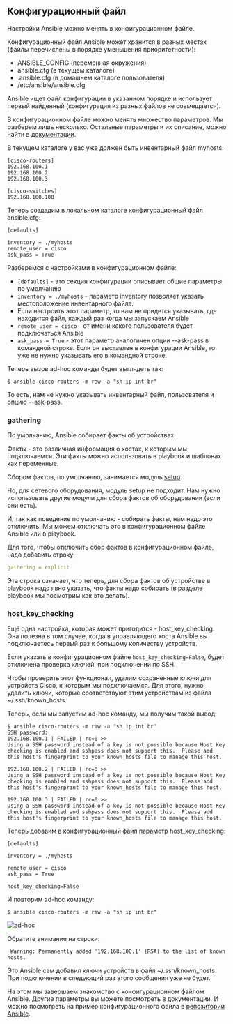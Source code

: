 ## Конфигурационный файл

Настройки Ansible можно менять в конфигурационном файле.

Конфигурационный файл Ansible может хранится в разных местах (файлы перечислены в порядке уменьшения приоритетности):
* ANSIBLE_CONFIG (переменная окружения)
* ansible.cfg (в текущем каталоге)
* .ansible.cfg (в домашнем каталоге пользователя)
* /etc/ansible/ansible.cfg

Ansible ищет файл конфигурации в указанном порядке и использует первый найденный (конфигурация из разных файлов не совмещается).

В конфигурационном файле можно менять множество параметров. Мы разберем лишь несколько. Остальные параметры и их описание, можно найти в [документации](http://docs.ansible.com/ansible/intro_configuration.html).

В текущем каталоге у вас уже должен быть инвентарный файл myhosts:
```
[cisco-routers]
192.168.100.1
192.168.100.2
192.168.100.3

[cisco-switches]
192.168.100.100
```

Теперь создадим в локальном каталоге конфигурационный файл ansible.cfg:
```
[defaults]

inventory = ./myhosts
remote_user = cisco
ask_pass = True
```

Разберемся с настройками в конфигурационном файле:
* ```[defaults]``` - это секция конфигурации описывает общие параметры по умолчанию
* ```inventory = ./myhosts``` - параметр inventory позволяет указать местоположение инвентарного файла.
 * Если настроить этот параметр, то нам не придется указывать, где находится файл, каждый раз когда мы запускаем Ansible
* ```remote_user = cisco``` - от имени какого пользователя будет подключаться Ansible
* ```ask_pass = True``` - этот параметр аналогичен опции --ask-pass в командной строке. Если он выставлен в конфигурации Ansible, то уже не нужно указывать его в командной строке.

Теперь вызов ad-hoc команды будет выглядеть так:
```
$ ansible cisco-routers -m raw -a "sh ip int br"
```

То есть, нам не нужно указывать инвентарный файл, пользователя и опцию --ask-pass.


### gathering

По умолчанию, Ansible собирает факты об устройствах.

Факты - это различная информация о хостах, к которым мы подключаемся. Эти факты можно использовать в playbook и шаблонах как переменные.

Сбором фактов, по умолчанию, занимается модуль [setup](http://docs.ansible.com/ansible/setup_module.html).

Но, для сетевого оборудования, модуль setup не подходит. Нам нужно использовать другие модули для сбора фактов об оборудовании (если они есть).

И, так как поведение по умолчанию - собирать факты, нам надо это отключить.
Мы можем отключать это в конфигурационном файле Ansible или в playbook.

Для того, чтобы отключить сбор фактов в конфигурационном файле, надо добавить строку:
```yml
gathering = explicit
```

Эта строка означает, что теперь, для сбора фактов об устройстве в playbook надо явно указать, что факты надо собирать (в разделе playbook мы посмотрим как это делать).

### host_key_checking

Ещё одна настройка, которая может пригодится - host_key_checking.
Она полезна в том случае, когда в управляющего хоста Ansible вы подключаетесь первый раз к большому количеству устройств.

Если указать в конфигурационном файле ```host_key_checking=False```,  будет отключена проверка ключей, при подключении по SSH.

Чтобы проверить этот функционал, удалим сохраненные ключи для устройств Cisco, к которым мы подключаемся.
Для этого, нужно удалить ключи, которые соответствуют этим устройствам из файла ~/.ssh/known_hosts.

Теперь, если мы запустим ad-hoc команду, мы получим такой вывод:
```
$ ansible cisco-routers -m raw -a "sh ip int br"
SSH password:
192.168.100.1 | FAILED | rc=0 >>
Using a SSH password instead of a key is not possible because Host Key checking is enabled and sshpass does not support this.  Please add this host's fingerprint to your known_hosts file to manage this host.

192.168.100.2 | FAILED | rc=0 >>
Using a SSH password instead of a key is not possible because Host Key checking is enabled and sshpass does not support this.  Please add this host's fingerprint to your known_hosts file to manage this host.

192.168.100.3 | FAILED | rc=0 >>
Using a SSH password instead of a key is not possible because Host Key checking is enabled and sshpass does not support this.  Please add this host's fingerprint to your known_hosts file to manage this host.
```

Теперь добавим в конфигурационный файл параметр host_key_checking:
```
[defaults]

inventory = ./myhosts

remote_user = cisco
ask_pass = True

host_key_checking=False
```

И повторим ad-hoc команду:
```
$ ansible cisco-routers -m raw -a "sh ip int br"
```

![ad-hoc](https://raw.githubusercontent.com/natenka/PyNEng/master/book/chapter15/images/ad-hoc.png)

Обратите внимание на строки:
```
 Warning: Permanently added '192.168.100.1' (RSA) to the list of known hosts.
```

Это Ansible сам добавил ключи устройств в файл ~/.ssh/known_hosts.
При подключении в следующий раз этого сообщения уже не будет.


На этом мы завершаем знакомство с конфигурационном файлом Ansible.
Другие параметры вы можете посмотреть в документации.
И можно посмотреть на пример конфигурационного файла в [репозитории Ansible](https://github.com/ansible/ansible/blob/devel/examples/ansible.cfg).



